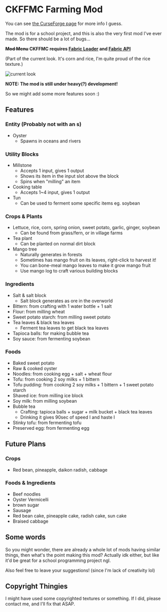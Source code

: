 # CKFFMC Farming Mod

You can see [the CurseForge page](https://www.curseforge.com/minecraft/mc-mods/ckfarm) for more info I guess.

The mod is for a school project, and this is also the very first mod I've ever made. So there should be a lot of bugs...

**~~Mod Menu~~ CKFFMC requires [Fabric Loader](https://fabricmc.net/use/) and [Fabric API](https://www.curseforge.com/minecraft/mc-mods/fabric-api)**

(Part of the current look. It's corn and rice, I'm quite proud of the rice texture.)

![current look](https://i.imgur.com/QTPnD6Rl.png)

**NOTE: The mod is still under heavy(?) development!**

So we might add some more features soon :)

## Features

### Entity (Probably not with an s)

- Oyster
    - Spawns in oceans and rivers

### Utility Blocks

- Millstone
    - Accepts 1 input, gives 1 output
    - Shows its item in the input slot above the block
    - Spins when "milling" an item
- Cooking table
    - Accepts 1~4 input, gives 1 output
- Tun
    - Can be used to ferment some specific items eg. soybean

### Crops & Plants

- Lettuce, rice, corn, spring onion, sweet potato, garlic, ginger, soybean
    - Can be found from grass/fern, or in village farms
- Tea plant
    - Can be planted on normal dirt block
- Mango tree
    - Naturally generates in forests
    - Sometimes has mango fruit on its leaves, right-click to harvest it!
    - You can bone-meal mango leaves to make it grow mango fruit
    - Use mango log to craft various building blocks

### Ingredients

- Salt & salt block
    - Salt block generates as ore in the overworld
- Bittern: from crafting with 1 water bottle + 1 salt
- Flour: from milling wheat
- Sweet potato starch: from milling sweet potato
- Tea leaves & black tea leaves
    - Ferment tea leaves to get black tea leaves
- Tapioca balls: for making bubble tea
- Soy sauce: from fermenting soybean

### Foods

- Baked sweet potato
- Raw & cooked oyster
- Noodles: from cooking egg + salt + wheat flour
- Tofu: from cooking 2 soy milks + 1 bittern
- Tofu pudding: from cooking 2 soy milks + 1 bittern + 1 sweet potato starch
- Shaved ice: from milling ice block
- Soy milk: from milling soybean
- Bubble tea
    - Crafting: tapioca balls + sugar + milk bucket + black tea leaves
    - Drinking it gives 90sec of speed I and haste I
- Stinky tofu: from fermenting tofu
- Preserved egg: from fermenting egg

## Future Plans

### Crops

- Red bean, pineapple, daikon radish, cabbage

### Foods & Ingredients

- Beef noodles
- Oyster Vermicelli
- brown sugar
- Sausage
- Red bean cake, pineapple cake, radish cake, sun cake
- Braised cabbage

## Some words

So you might wonder, there are already a whole lot of mods having similar things, then what's the point making this
 mod? Actually idk either, but like it'd be great for a school programming project ngl.

Also feel free to leave your suggestions! (since I'm lack of creativity lol)

## Copyright Thingies

I might have used some copyrighted textures or something. If I did, please contact me, and I'll fix that ASAP.
